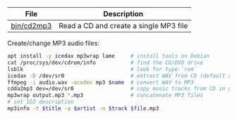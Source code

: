 File                             | Description
---------------------------------|--------------------------------
[bin/cd2mp3][02]                 | Read a CD and create a single MP3 file

[02]: ../../bin/cd2mp3

Create/change MP3 audio files:

```bash
apt install -y icedax mp3wrap lame     # install tools on Debian
cat /proc/sys/dev/cdrom/info           # find the CD/DVD drive
lsblk                                  # look for type `rom`
icedax -D /dev/sr0                     # extract WAV from CD (default audio.wav)
ffmpeg -i audio.wav -acodec mp3 $name  # convert WAV to MP3
cdda2mp3 dev=/dev/sr0                  # copy music tracks from CD in given drive
mp3wrap output.mp3 *.mp3               # concatenate MP3 files
# set ID3 description
mp3info -t $title -a $artist -n $track $file.mp3
```
